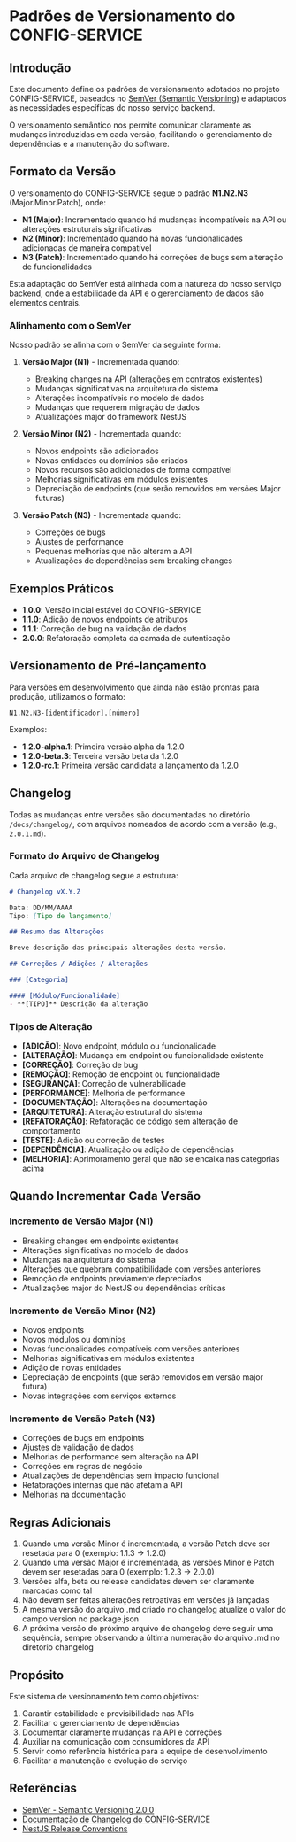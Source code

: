 # Padrões de Versionamento do CONFIG-SERVICE

## Introdução

Este documento define os padrões de versionamento adotados no projeto CONFIG-SERVICE, baseados no [SemVer (Semantic Versioning)](https://semver.org/) e adaptados às necessidades específicas do nosso serviço backend.

O versionamento semântico nos permite comunicar claramente as mudanças introduzidas em cada versão, facilitando o gerenciamento de dependências e a manutenção do software.

## Formato da Versão

O versionamento do CONFIG-SERVICE segue o padrão **N1.N2.N3** (Major.Minor.Patch), onde:

- **N1 (Major)**: Incrementado quando há mudanças incompatíveis na API ou alterações estruturais significativas
- **N2 (Minor)**: Incrementado quando há novas funcionalidades adicionadas de maneira compatível
- **N3 (Patch)**: Incrementado quando há correções de bugs sem alteração de funcionalidades

Esta adaptação do SemVer está alinhada com a natureza do nosso serviço backend, onde a estabilidade da API e o gerenciamento de dados são elementos centrais.

### Alinhamento com o SemVer

Nosso padrão se alinha com o SemVer da seguinte forma:

1. **Versão Major (N1)** - Incrementada quando:
   - Breaking changes na API (alterações em contratos existentes)
   - Mudanças significativas na arquitetura do sistema
   - Alterações incompatíveis no modelo de dados
   - Mudanças que requerem migração de dados
   - Atualizações major do framework NestJS

2. **Versão Minor (N2)** - Incrementada quando:
   - Novos endpoints são adicionados
   - Novas entidades ou domínios são criados
   - Novos recursos são adicionados de forma compatível
   - Melhorias significativas em módulos existentes
   - Depreciação de endpoints (que serão removidos em versões Major futuras)

3. **Versão Patch (N3)** - Incrementada quando:
   - Correções de bugs
   - Ajustes de performance
   - Pequenas melhorias que não alteram a API
   - Atualizações de dependências sem breaking changes

## Exemplos Práticos

- **1.0.0**: Versão inicial estável do CONFIG-SERVICE
- **1.1.0**: Adição de novos endpoints de atributos
- **1.1.1**: Correção de bug na validação de dados
- **2.0.0**: Refatoração completa da camada de autenticação

## Versionamento de Pré-lançamento

Para versões em desenvolvimento que ainda não estão prontas para produção, utilizamos o formato:

```
N1.N2.N3-[identificador].[número]
```

Exemplos:
- **1.2.0-alpha.1**: Primeira versão alpha da 1.2.0
- **1.2.0-beta.3**: Terceira versão beta da 1.2.0
- **1.2.0-rc.1**: Primeira versão candidata a lançamento da 1.2.0

## Changelog

Todas as mudanças entre versões são documentadas no diretório `/docs/changelog/`, com arquivos nomeados de acordo com a versão (e.g., `2.0.1.md`).

### Formato do Arquivo de Changelog

Cada arquivo de changelog segue a estrutura:

```markdown
# Changelog vX.Y.Z

Data: DD/MM/AAAA  
Tipo: [Tipo de lançamento]

## Resumo das Alterações

Breve descrição das principais alterações desta versão.

## Correções / Adições / Alterações

### [Categoria]

#### [Módulo/Funcionalidade]
- **[TIPO]** Descrição da alteração
```

### Tipos de Alteração

- **[ADIÇÃO]**: Novo endpoint, módulo ou funcionalidade
- **[ALTERAÇÃO]**: Mudança em endpoint ou funcionalidade existente
- **[CORREÇÃO]**: Correção de bug
- **[REMOÇÃO]**: Remoção de endpoint ou funcionalidade
- **[SEGURANÇA]**: Correção de vulnerabilidade
- **[PERFORMANCE]**: Melhoria de performance
- **[DOCUMENTAÇÃO]**: Alterações na documentação
- **[ARQUITETURA]**: Alteração estrutural do sistema
- **[REFATORAÇÃO]**: Refatoração de código sem alteração de comportamento
- **[TESTE]**: Adição ou correção de testes
- **[DEPENDÊNCIA]**: Atualização ou adição de dependências
- **[MELHORIA]**: Aprimoramento geral que não se encaixa nas categorias acima

## Quando Incrementar Cada Versão

### Incremento de Versão Major (N1)

- Breaking changes em endpoints existentes
- Alterações significativas no modelo de dados
- Mudanças na arquitetura do sistema
- Alterações que quebram compatibilidade com versões anteriores
- Remoção de endpoints previamente depreciados
- Atualizações major do NestJS ou dependências críticas

### Incremento de Versão Minor (N2)

- Novos endpoints
- Novos módulos ou domínios
- Novas funcionalidades compatíveis com versões anteriores
- Melhorias significativas em módulos existentes
- Adição de novas entidades
- Depreciação de endpoints (que serão removidos em versão major futura)
- Novas integrações com serviços externos

### Incremento de Versão Patch (N3)

- Correções de bugs em endpoints
- Ajustes de validação de dados
- Melhorias de performance sem alteração na API
- Correções em regras de negócio
- Atualizações de dependências sem impacto funcional
- Refatorações internas que não afetam a API
- Melhorias na documentação

## Regras Adicionais

1. Quando uma versão Minor é incrementada, a versão Patch deve ser resetada para 0 (exemplo: 1.1.3 → 1.2.0)
2. Quando uma versão Major é incrementada, as versões Minor e Patch devem ser resetadas para 0 (exemplo: 1.2.3 → 2.0.0)
3. Versões alfa, beta ou release candidates devem ser claramente marcadas como tal
4. Não devem ser feitas alterações retroativas em versões já lançadas
5. A mesma versão do arquivo .md criado no changelog atualize o valor do campo version no package.json
6. A próxima versão do próximo arquivo de changelog deve seguir uma sequência, sempre observando a última numeração do arquivo .md no diretorio changelog

## Propósito

Este sistema de versionamento tem como objetivos:

1. Garantir estabilidade e previsibilidade nas APIs
2. Facilitar o gerenciamento de dependências
3. Documentar claramente mudanças na API e correções
4. Auxiliar na comunicação com consumidores da API
5. Servir como referência histórica para a equipe de desenvolvimento
6. Facilitar a manutenção e evolução do serviço

## Referências

- [SemVer - Semantic Versioning 2.0.0](https://semver.org/)
- [Documentação de Changelog do CONFIG-SERVICE](/docs/changelog/README.md)
- [NestJS Release Conventions](https://docs.nestjs.com/)